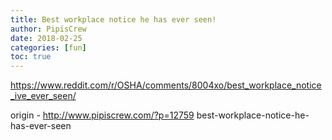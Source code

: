```yaml
---
title: Best workplace notice he has ever seen!
author: PipisCrew
date: 2018-02-25
categories: [fun]
toc: true
---
```


https://www.reddit.com/r/OSHA/comments/8004xo/best_workplace_notice_ive_ever_seen/

origin - http://www.pipiscrew.com/?p=12759 best-workplace-notice-he-has-ever-seen